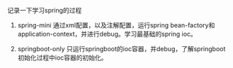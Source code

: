 记录一下学习spring的过程

1. spring-mini
通过xml配置，以及注解配置，运行spring bean-factory和application-context，并进行debug。学习最基础的spring ioc。

2. springboot-only
只运行springboot的ioc容器，并debug，了解springboot初始化过程中ioc容器的初始化。
